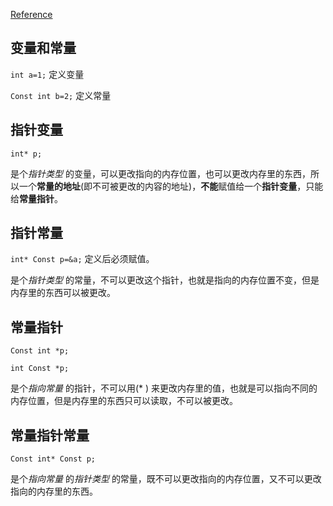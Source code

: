 
[Reference](https://blog.csdn.net/jackystudio/article/details/11519817)

## 变量和常量

`int a=1;` 定义变量

`Const int b=2;` 定义常量

## 指针变量

`int* p;`

是个*指针类型* 的变量，可以更改指向的内存位置，也可以更改内存里的东西，所以一个**常量的地址**(即不可被更改的内容的地址)，**不能**赋值给一个**指针变量**，只能给**常量指针**。

## 指针常量 

`int* Const p=&a;` 定义后必须赋值。

  是个*指针类型* 的常量，不可以更改这个指针，也就是指向的内存位置不变，但是内存里的东西可以被更改。
  
## 常量指针


`Const int *p;`

`int Const *p;`

  是个*指向常量* 的指针，不可以用(* ) 来更改内存里的值，也就是可以指向不同的内存位置，但是内存里的东西只可以读取，不可以被更改。
  
## 常量指针常量

`Const int* Const p;`

  是个*指向常量* 的*指针类型* 的常量，既不可以更改指向的内存位置，又不可以更改指向的内存里的东西。
